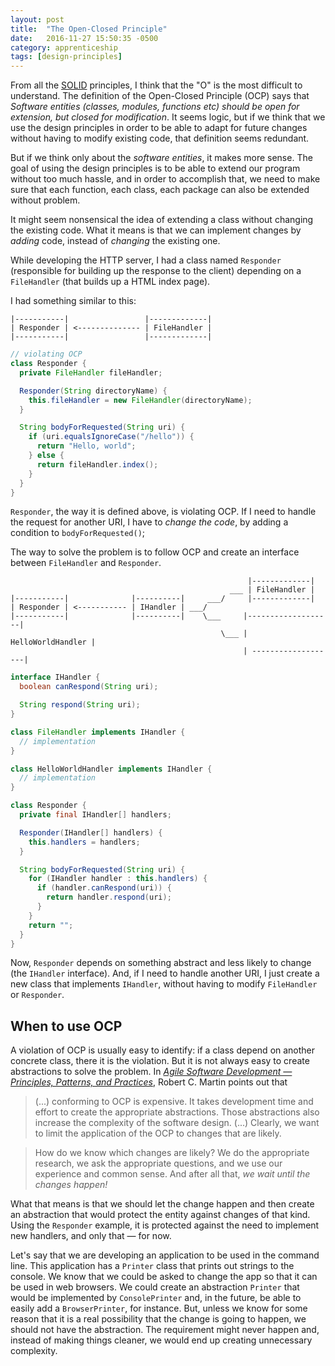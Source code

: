 ```yaml
---
layout: post
title:  "The Open-Closed Principle"
date:   2016-11-27 15:50:35 -0500
category: apprenticeship
tags: [design-principles]
---
```


From all the [SOLID](https://en.wikipedia.org/wiki/SOLID_(object-oriented_design)) principles, I think that the "O" is the most difficult to understand. The definition of the Open-Closed Principle (OCP) says that *Software entities (classes, modules, functions etc) should be open for extension, but closed for modification*. It seems logic, but if we think that we use the design principles in order to be able to adapt for future changes without having to modify existing code, that definition seems redundant. <!--more-->

But if we think only about the *software entities*, it makes more sense. The goal of using the design principles is to be able to extend our program without too much hassle, and in order to accomplish that, we need to make sure that each function, each class, each package can also be extended without problem.

It might seem nonsensical the idea of extending a class without changing the existing code. What it means is that we can implement changes by *adding* code, instead of *changing* the existing one.

While developing the HTTP server, I had a class named `Responder` (responsible for building up the response to the client) depending on a `FileHandler` (that builds up a HTML index page).

I had something similar to this:

```
|-----------|                 |-------------|
| Responder | <-------------- | FileHandler |
|-----------|                 |-------------|
```

```java
// violating OCP
class Responder {
  private FileHandler fileHandler;

  Responder(String directoryName) {
    this.fileHandler = new FileHandler(directoryName);
  }

  String bodyForRequested(String uri) {
    if (uri.equalsIgnoreCase("/hello")) {
      return "Hello, world";
    } else {
      return fileHandler.index();
    }
  }
}
```

`Responder`, the way it is defined above, is violating OCP. If I need to handle the request for another URI, I have to *change the code*, by adding a condition to `bodyForRequested()`;

The way to solve the problem is to follow OCP and create an interface between `FileHandler` and `Responder`.

```
                                                     |-------------|
                                                 ___ | FileHandler |
|-----------|              |----------|     ___/     |-------------|
| Responder | <----------- | IHandler | ___/
|-----------|              |----------|    \___     |-------------------|
                                               \___ | HelloWorldHandler |
                                                    | -------------------|
```

```java
interface IHandler {
  boolean canRespond(String uri);

  String respond(String uri);
}

class FileHandler implements IHandler {
  // implementation
}

class HelloWorldHandler implements IHandler {
  // implementation
}

class Responder {
  private final IHandler[] handlers;

  Responder(IHandler[] handlers) {
    this.handlers = handlers;
  }

  String bodyForRequested(String uri) {
    for (IHandler handler : this.handlers) {
      if (handler.canRespond(uri)) {
        return handler.respond(uri);
      }
    }
    return "";
  }
}
```

Now, `Responder` depends on something abstract and less likely to change (the `IHandler` interface). And, if I need to handle another URI, I just create a new class that implements `IHandler`, without having to modify `FileHandler` or `Responder`.

## When to use OCP

A violation of OCP is usually easy to identify: if a class depend on another concrete class, there it is the violation. But it is not always easy to create abstractions to solve the problem. In [*Agile Software Development &mdash; Principles, Patterns, and Practices*](https://www.pearsonhighered.com/program/Martin-Agile-Software-Development-Principles-Patterns-and-Practices/PGM272869.html), Robert C. Martin points out that

> (...) conforming to OCP is expensive. It takes development time and effort to create the appropriate abstractions. Those abstractions also increase the complexity of the software design. (...) Clearly, we want to limit the application of the OCP to changes that are likely.

> How do we know which changes are likely? We do the appropriate research, we ask the appropriate questions, and we use our experience and common sense. And after all that, *we wait until the changes happen!*

What that means is that we should let the change happen and then create an abstraction that would protect the entity against changes of that kind. Using the `Responder` example, it is protected against the need to implement new handlers, and only that &mdash; for now.

Let's say that we are developing an application to be used in the command line. This application has a `Printer` class that prints out strings to the console. We know that we could be asked to change the app so that it can be used in web browsers. We could create an abstraction `Printer` that would be implemented by `ConsolePrinter` and, in the future, be able to easily add a `BrowserPrinter`, for instance. But, unless we know for some reason that it is a real possibility that the change is going to happen, we should not have the abstraction. The requirement might never happen and, instead of making things cleaner, we would end up creating unnecessary complexity.
